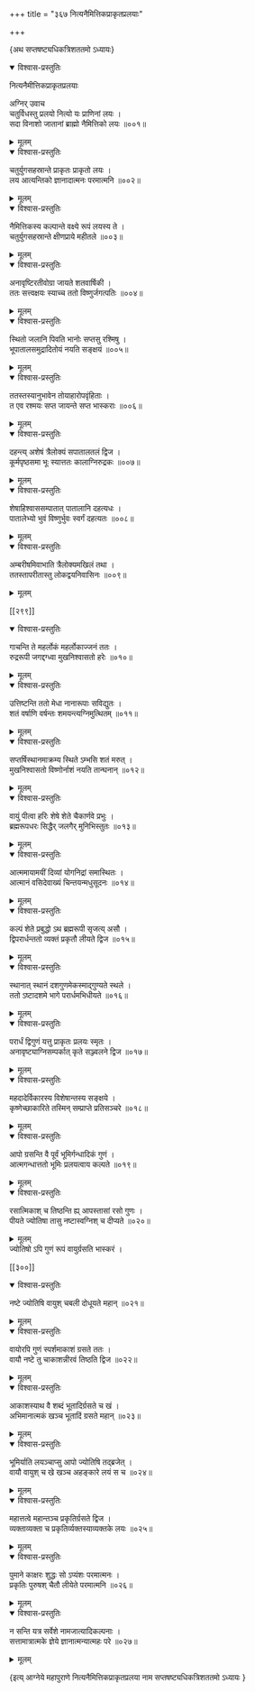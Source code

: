 +++
title = "३६७ नित्यनैमित्तिकप्राकृतप्रलयाः"

+++

\{अथ सप्तषष्ट्यधिकत्रिशततमो ऽध्यायः\}


<details open><summary>विश्वास-प्रस्तुतिः</summary>

नित्यनैमीत्तिकप्राकृतप्रलयाः  
    
अग्निर् उवाच  
चतुर्विधस्तु प्रलयो नित्यो यः प्राणिनां लयः ।  
सदा विनाशो जातानां ब्राह्मो नैमित्तिको लयः ॥००१॥
</details>

<details><summary>मूलम्</summary>

नित्यनैमीत्तिकप्राकृतप्रलयाः  
    
अग्निर् उवाच  
चतुर्विधस्तु प्रलयो नित्यो यः प्राणिनां लयः ।  
सदा विनाशो जातानां ब्राह्मो नैमित्तिको लयः ॥००१॥
</details>  

<details open><summary>विश्वास-प्रस्तुतिः</summary>

चतुर्युगसहस्रान्ते प्राकृतः प्राकृतो लयः ।  
लय आत्यन्तिको ज्ञानादात्मनः परमात्मनि ॥००२॥
</details>

<details><summary>मूलम्</summary>

चतुर्युगसहस्रान्ते प्राकृतः प्राकृतो लयः ।  
लय आत्यन्तिको ज्ञानादात्मनः परमात्मनि ॥००२॥
</details>  

<details open><summary>विश्वास-प्रस्तुतिः</summary>

नैमित्तिकस्य कल्पान्ते वक्ष्ये रूपं लयस्य ते ।  
चतुर्युगसहस्रान्ते क्षीणप्राये महीतले ॥००३॥
</details>

<details><summary>मूलम्</summary>

नैमित्तिकस्य कल्पान्ते वक्ष्ये रूपं लयस्य ते ।  
चतुर्युगसहस्रान्ते क्षीणप्राये महीतले ॥००३॥
</details>  

<details open><summary>विश्वास-प्रस्तुतिः</summary>

अनावृष्टिरतीवोग्रा जायते शतवार्षिकी ।  
ततः सत्त्वक्षयः स्याच्च ततो विष्णुर्जगत्पतिः   ॥००४॥
</details>

<details><summary>मूलम्</summary>

अनावृष्टिरतीवोग्रा जायते शतवार्षिकी ।  
ततः सत्त्वक्षयः स्याच्च ततो विष्णुर्जगत्पतिः   ॥००४॥
</details>  

<details open><summary>विश्वास-प्रस्तुतिः</summary>

स्थितो जलानि पिवति भानोः सप्तसु रश्मिषु ।  
भूपातालसमुद्रादितोयं नयति सङ्क्षयं ॥००५॥
</details>

<details><summary>मूलम्</summary>

स्थितो जलानि पिवति भानोः सप्तसु रश्मिषु ।  
भूपातालसमुद्रादितोयं नयति सङ्क्षयं ॥००५॥
</details>  

<details open><summary>विश्वास-प्रस्तुतिः</summary>

ततस्तस्यानुभावेन तोयाहारोपवृंहिताः ।  
त एव रश्मयः सप्त जायन्ते सप्त भास्कराः ॥००६॥
</details>

<details><summary>मूलम्</summary>

ततस्तस्यानुभावेन तोयाहारोपवृंहिताः ।  
त एव रश्मयः सप्त जायन्ते सप्त भास्कराः ॥००६॥
</details>  

<details open><summary>विश्वास-प्रस्तुतिः</summary>

दहन्त्य् अशेषं त्रैलोक्यं सपातालतलं द्विज ।  
कूर्मपृष्ठसमा भूः स्यात्ततः कालाग्निरुद्रकः   ॥००७॥
</details>

<details><summary>मूलम्</summary>

दहन्त्य् अशेषं त्रैलोक्यं सपातालतलं द्विज ।  
कूर्मपृष्ठसमा भूः स्यात्ततः कालाग्निरुद्रकः   ॥००७॥
</details>  

<details open><summary>विश्वास-प्रस्तुतिः</summary>

शेषाहिश्वाससम्पातात् पातालानि दहत्यधः ।  
पातालेभ्यो भुवं विष्णुर्भुवः स्वर्गं दहत्यतः   ॥००८॥
</details>

<details><summary>मूलम्</summary>

शेषाहिश्वाससम्पातात् पातालानि दहत्यधः ।  
पातालेभ्यो भुवं विष्णुर्भुवः स्वर्गं दहत्यतः   ॥००८॥
</details>  

<details open><summary>विश्वास-प्रस्तुतिः</summary>

अम्बरीषमिवाभाति त्रैलोक्यमखिलं तथा ।  
ततस्तापरीतास्तु लोकद्वयनिवासिनः ॥००९॥
</details>

<details><summary>मूलम्</summary>

अम्बरीषमिवाभाति त्रैलोक्यमखिलं तथा ।  
ततस्तापरीतास्तु लोकद्वयनिवासिनः ॥००९॥
</details>  

[[२९९]]
    

<details open><summary>विश्वास-प्रस्तुतिः</summary>

गाचन्ति ते महर्लोकं महर्लोकाज्जनं ततः ।  
रुद्ररूपी जगद्दग्ध्वा मुखनिश्वासतो हरेः ॥०१०॥
</details>

<details><summary>मूलम्</summary>

गाचन्ति ते महर्लोकं महर्लोकाज्जनं ततः ।  
रुद्ररूपी जगद्दग्ध्वा मुखनिश्वासतो हरेः ॥०१०॥
</details>  

<details open><summary>विश्वास-प्रस्तुतिः</summary>

उत्तिष्टन्ति ततो मेधा नानारूपाः सविद्युतः ।  
शतं वर्षाणि वर्षन्तः शमयन्त्यग्निमुत्थितम्   ॥०११॥
</details>

<details><summary>मूलम्</summary>

उत्तिष्टन्ति ततो मेधा नानारूपाः सविद्युतः ।  
शतं वर्षाणि वर्षन्तः शमयन्त्यग्निमुत्थितम्   ॥०११॥
</details>  

<details open><summary>विश्वास-प्रस्तुतिः</summary>

सप्तर्षिस्थानमाक्रम्य स्थिते ऽम्भसि शतं मरुत् ।  
मुखनिश्वासतो विष्णोर्नाशं नयति तान्घनान् ॥०१२॥
</details>

<details><summary>मूलम्</summary>

सप्तर्षिस्थानमाक्रम्य स्थिते ऽम्भसि शतं मरुत् ।  
मुखनिश्वासतो विष्णोर्नाशं नयति तान्घनान् ॥०१२॥
</details>  

<details open><summary>विश्वास-प्रस्तुतिः</summary>

वायुं पीत्वा हरिः शेषे शेते चैकार्णवे प्रभुः   ।  
ब्रह्मरूपधरः सिद्धैर् जलगैर् मुनिभिस्तुतः ॥०१३॥
</details>

<details><summary>मूलम्</summary>

वायुं पीत्वा हरिः शेषे शेते चैकार्णवे प्रभुः   ।  
ब्रह्मरूपधरः सिद्धैर् जलगैर् मुनिभिस्तुतः ॥०१३॥
</details>  

<details open><summary>विश्वास-प्रस्तुतिः</summary>

आत्ममायामयीं दिव्यां योगनिद्रां समास्थितः   ।  
आत्मानं वसिदेवाख्यं चिन्तयन्मधुसूदनः ॥०१४॥
</details>

<details><summary>मूलम्</summary>

आत्ममायामयीं दिव्यां योगनिद्रां समास्थितः   ।  
आत्मानं वसिदेवाख्यं चिन्तयन्मधुसूदनः ॥०१४॥
</details>  

<details open><summary>विश्वास-प्रस्तुतिः</summary>

कल्पं शेते प्रबुद्धो ऽथ ब्रह्मरूपी सृजत्य् असौ ।  
द्विपरार्धन्ततो व्यक्तं प्रकृतौ लीयते द्विज ॥०१५॥
</details>

<details><summary>मूलम्</summary>

कल्पं शेते प्रबुद्धो ऽथ ब्रह्मरूपी सृजत्य् असौ ।  
द्विपरार्धन्ततो व्यक्तं प्रकृतौ लीयते द्विज ॥०१५॥
</details>  

<details open><summary>विश्वास-प्रस्तुतिः</summary>

स्थानात् स्थानं दशगुणमेकस्माद्गुण्यते स्थले   ।  
ततो ऽष्टादशमे भागे परार्धमभिधीयते ॥०१६॥
</details>

<details><summary>मूलम्</summary>

स्थानात् स्थानं दशगुणमेकस्माद्गुण्यते स्थले   ।  
ततो ऽष्टादशमे भागे परार्धमभिधीयते ॥०१६॥
</details>  

<details open><summary>विश्वास-प्रस्तुतिः</summary>

परार्धं द्विगुणं यत्तु प्राकृतः प्रलयः स्मृतः   ।  
अनावृष्ट्याग्निसम्पर्कात् कृते सञ्ज्वलने द्विज ॥०१७॥
</details>

<details><summary>मूलम्</summary>

परार्धं द्विगुणं यत्तु प्राकृतः प्रलयः स्मृतः   ।  
अनावृष्ट्याग्निसम्पर्कात् कृते सञ्ज्वलने द्विज ॥०१७॥
</details>  

<details open><summary>विश्वास-प्रस्तुतिः</summary>

महदादेर्विकारस्य विशेषान्तस्य सङ्क्षये ।  
कृष्णेच्छाकारिते तस्मिन् सम्प्राप्ते प्रतिसञ्चरे ॥०१८॥
</details>

<details><summary>मूलम्</summary>

महदादेर्विकारस्य विशेषान्तस्य सङ्क्षये ।  
कृष्णेच्छाकारिते तस्मिन् सम्प्राप्ते प्रतिसञ्चरे ॥०१८॥
</details>  

<details open><summary>विश्वास-प्रस्तुतिः</summary>

आपो ग्रसन्ति वै पूर्वं भूमिर्गन्धादिकं गुणं   ।  
आत्मगन्धात्ततो भूमिः प्रलयत्वाय कल्पते ॥०१९॥
</details>

<details><summary>मूलम्</summary>

आपो ग्रसन्ति वै पूर्वं भूमिर्गन्धादिकं गुणं   ।  
आत्मगन्धात्ततो भूमिः प्रलयत्वाय कल्पते ॥०१९॥
</details>  

<details open><summary>विश्वास-प्रस्तुतिः</summary>

रसात्मिकाश् च तिष्ठन्ति ह्य् आपस्तासां रसो गुणः   ।  
पीयते ज्योतिषा तासु नष्टास्वग्निश् च दीप्यते ॥०२०॥
</details>

<details><summary>मूलम्</summary>

रसात्मिकाश् च तिष्ठन्ति ह्य् आपस्तासां रसो गुणः   ।  
पीयते ज्योतिषा तासु नष्टास्वग्निश् च दीप्यते ॥०२०॥
</details>  
ज्योतिषो ऽपि गुणं रूपं वायुर्ग्रसति भास्करं ।  

[[३००]]
    

<details open><summary>विश्वास-प्रस्तुतिः</summary>

नष्टे ज्योतिषि वायुश् चबली दोधूयते महान् ॥०२१॥
</details>

<details><summary>मूलम्</summary>

नष्टे ज्योतिषि वायुश् चबली दोधूयते महान् ॥०२१॥
</details>  

<details open><summary>विश्वास-प्रस्तुतिः</summary>

वायोरपि गुणं स्पर्शमाकाशं ग्रसते ततः ।  
वायौ नष्टे तु चाकाशन्नीरवं तिष्ठति द्विज   ॥०२२॥
</details>

<details><summary>मूलम्</summary>

वायोरपि गुणं स्पर्शमाकाशं ग्रसते ततः ।  
वायौ नष्टे तु चाकाशन्नीरवं तिष्ठति द्विज   ॥०२२॥
</details>  

<details open><summary>विश्वास-प्रस्तुतिः</summary>

आकाशस्याथ वै शब्दं भूतादिर्ग्रसते च खं ।  
अभिमानात्मकं खञ्च भूतादिं ग्रसते महान् ॥०२३॥
</details>

<details><summary>मूलम्</summary>

आकाशस्याथ वै शब्दं भूतादिर्ग्रसते च खं ।  
अभिमानात्मकं खञ्च भूतादिं ग्रसते महान् ॥०२३॥
</details>  

<details open><summary>विश्वास-प्रस्तुतिः</summary>

भूमिर्याति लयञ्चाप्सु आपो ज्योतिषि तद्ब्रजेत् ।  
वायौ वायुश् च खे खञ्च अहङ्कारे लयं स च ॥०२४॥
</details>

<details><summary>मूलम्</summary>

भूमिर्याति लयञ्चाप्सु आपो ज्योतिषि तद्ब्रजेत् ।  
वायौ वायुश् च खे खञ्च अहङ्कारे लयं स च ॥०२४॥
</details>  

<details open><summary>विश्वास-प्रस्तुतिः</summary>

महात्तत्वे महान्तञ्च प्रकृतिर्ग्रसते द्विज ।  
व्यक्ताव्यक्ता च प्रकृतिर्व्यक्तस्याव्यक्तके लयः ॥०२५॥
</details>

<details><summary>मूलम्</summary>

महात्तत्वे महान्तञ्च प्रकृतिर्ग्रसते द्विज ।  
व्यक्ताव्यक्ता च प्रकृतिर्व्यक्तस्याव्यक्तके लयः ॥०२५॥
</details>  

<details open><summary>विश्वास-प्रस्तुतिः</summary>

पुमाने काक्षरः शुद्धः सो ऽप्यंशः परमात्मनः   ।  
प्रकृतिः पुरुषश् चैतौ लीयेते परमात्मनि ॥०२६॥
</details>

<details><summary>मूलम्</summary>

पुमाने काक्षरः शुद्धः सो ऽप्यंशः परमात्मनः   ।  
प्रकृतिः पुरुषश् चैतौ लीयेते परमात्मनि ॥०२६॥
</details>  

<details open><summary>विश्वास-प्रस्तुतिः</summary>

न सन्ति यत्र सर्वेशे नामजात्यादिकल्पनाः ।  
सत्तामात्रात्मके ज्ञेये ज्ञानात्मन्यात्महः परे ॥०२७॥
</details>

<details><summary>मूलम्</summary>

न सन्ति यत्र सर्वेशे नामजात्यादिकल्पनाः ।  
सत्तामात्रात्मके ज्ञेये ज्ञानात्मन्यात्महः परे ॥०२७॥
</details>

\{इत्य् आग्नेये महापुराणे नित्यनैमित्तिकप्राकृतप्रलया नाम सप्तषष्ट्यधिकत्रिशततमो ऽध्यायः  }
    
